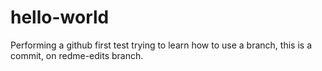 # hello-world
Performing a github first test
trying to learn how to use a branch, this is a commit, on redme-edits branch.
